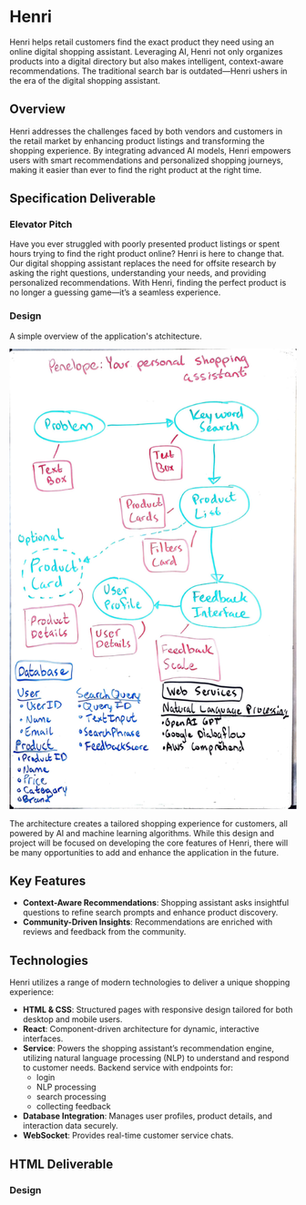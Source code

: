 # Henri

Henri helps retail customers find the exact product they need using an online digital shopping assistant. Leveraging AI, Henri not only organizes products into a digital directory but also makes intelligent, context-aware recommendations. The traditional search bar is outdated—Henri ushers in the era of the digital shopping assistant.

## Overview

Henri addresses the challenges faced by both vendors and customers in the retail market by enhancing product listings and transforming the shopping experience. By integrating advanced AI models, Henri empowers users with smart recommendations and personalized shopping journeys, making it easier than ever to find the right product at the right time.

## Specification Deliverable

### Elevator Pitch

Have you ever struggled with poorly presented product listings or spent hours trying to find the right product online? Henri is here to change that. Our digital shopping assistant replaces the need for offsite research by asking the right questions, understanding your needs, and providing personalized recommendations. With Henri, finding the perfect product is no longer a guessing game—it’s a seamless experience.

### Design
A simple overview of the application's atchitecture.

![A website design flow chart on a whiteboard](./Assets/Notes/2024-08-29_HenriApplicationDesign.jpg)

The architecture creates a tailored shopping experience for customers, all powered by AI and machine learning algorithms. While this design and project will be focused on developing the core features of Henri, there will be many opportunities to add and enhance the application in the future.

## Key Features

- **Context-Aware Recommendations**: Shopping assistant asks insightful questions to refine search prompts and enhance product discovery.
- **Community-Driven Insights**: Recommendations are enriched with reviews and feedback from the community.

## Technologies

Henri utilizes a range of modern technologies to deliver a unique shopping experience:

- **HTML & CSS**: Structured pages with responsive design tailored for both desktop and mobile users.
- **React**: Component-driven architecture for dynamic, interactive interfaces.
- **Service**: Powers the shopping assistant’s recommendation engine, utilizing natural language processing (NLP) to understand and respond to customer needs. Backend service with endpoints for:
    - login
    - NLP processing
    - search processing
    - collecting feedback
- **Database Integration**: Manages user profiles, product details, and interaction data securely.
- **WebSocket**: Provides real-time customer service chats.

## HTML Deliverable

### Design

